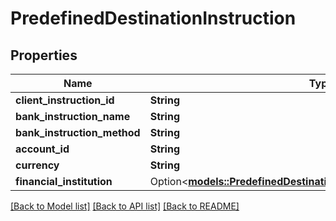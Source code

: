 # PredefinedDestinationInstruction

## Properties

Name | Type | Description | Notes
------------ | ------------- | ------------- | -------------
**client_instruction_id** | **String** |  | 
**bank_instruction_name** | **String** |  | 
**bank_instruction_method** | **String** |  | 
**account_id** | **String** |  | 
**currency** | **String** |  | 
**financial_institution** | Option<[**models::PredefinedDestinationInstructionFinancialInstitution**](PredefinedDestinationInstruction_financialInstitution.md)> |  | [optional]

[[Back to Model list]](../README.md#documentation-for-models) [[Back to API list]](../README.md#documentation-for-api-endpoints) [[Back to README]](../README.md)


